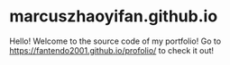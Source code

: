 # marcuszhaoyifan.github.io

Hello! Welcome to the source code of my portfolio!  Go to https://fantendo2001.github.io/profolio/ to check it out!
